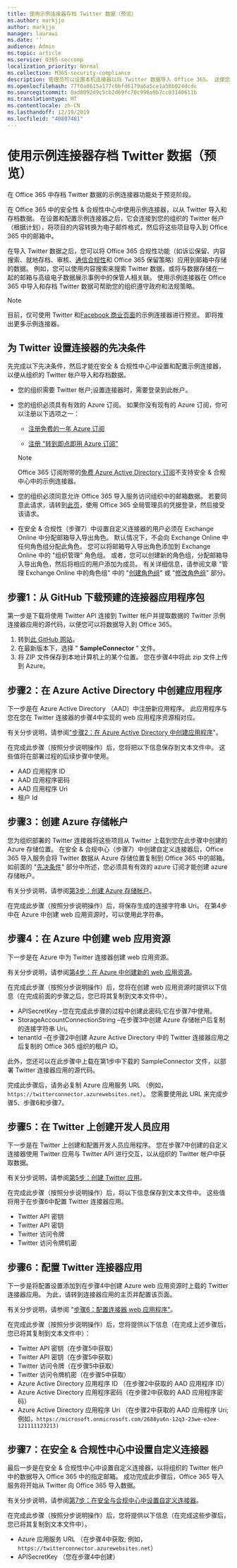 ```yaml
---
title: 使用示例连接器存档 Twitter 数据（预览）
ms.author: markjjo
author: markjjo
manager: laurawi
ms.date: ''
audience: Admin
ms.topic: article
ms.service: O365-seccomp
localization_priority: Normal
ms.collection: M365-security-compliance
description: 管理员可以设置本机连接器以将 Twitter 数据导入 Office 365。 这使您可以在 Office 365 中存档第三方数据源中的数据，以便您可以使用合规性功能（如法律封存、内容搜索和保留策略）来管理组织的第三方数据的管理。
ms.openlocfilehash: 77f0a0615a177c0bfd6179a6a5ce1a58b024dcdc
ms.sourcegitcommit: 0ad0092d9c5cb2d69fc70c990a9b7cc03140611b
ms.translationtype: MT
ms.contentlocale: zh-CN
ms.lasthandoff: 12/19/2019
ms.locfileid: "40807481"
---
```

# <a name="use-a-sample-connector-to-archive-twitter-data-preview"></a>使用示例连接器存档 Twitter 数据（预览）

在 Office 365 中存档 Twitter 数据的示例连接器功能处于预览阶段。

在 Office 365 中的安全性 & 合规性中心中使用示例连接器，以从 Twitter 导入和存档数据。 在设置和配置示例连接器之后，它会连接到您的组织的 Twitter 帐户（根据计划），将项目的内容转换为电子邮件格式，然后将这些项目导入到 Office 365 中的邮箱中。

在导入 Twitter 数据之后，您可以将 Office 365 合规性功能（如诉讼保留、内容搜索、就地存档、审核、[通信合规性](communication-compliance.md)和 Office 365 保留策略）应用到邮箱中存储的数据。 例如，您可以使用内容搜索来搜索 Twitter 数据，或将与数据存储在一起的邮箱与高级电子数据展示事例中的保管人相关联。 使用示例连接器在 Office 365 中导入和存档 Twitter 数据可帮助您的组织遵守政府和法规策略。

> [!NOTE]
> 目前，仅可使用 Twitter 和[Facebook 商业页面](archive-facebook-data-with-sample-connector.md)的示例连接器进行预览。 即将推出更多示例连接器。


## <a name="prerequisites-for-setting-up-a-connector-for-twitter"></a>为 Twitter 设置连接器的先决条件

先完成以下先决条件，然后才能在安全 & 合规性中心中设置和配置示例连接器，以便从组织的 Twitter 帐户导入和存档数据。 

- 您的组织需要 Twitter 帐户;设置连接器时，需要登录到此帐户。

- 您的组织必须具有有效的 Azure 订阅。 如果你没有现有的 Azure 订阅，你可以注册以下选项之一：

    - [注册免费的一年 Azure 订阅](https://azure.microsoft.com/free) 

    - [注册 "转到即点即用 Azure 订阅"](https://azure.microsoft.com/pricing/purchase-options/pay-as-you-go/)

    > [!NOTE]
    > Office 365 订阅附带的[免费 Azure Active Directory 订阅](use-your-free-azure-ad-subscription-in-office-365.md)不支持安全 & 合规中心中的示例连接器。

- 您的组织必须同意允许 Office 365 导入服务访问组织中的邮箱数据。 若要同意此请求，请转到[此页](https://login.microsoftonline.com/common/oauth2/authorize?client_id=570d0bec-d001-4c4e-985e-3ab17fdc3073&response_type=code&redirect_uri=https://portal.azure.com/&nonce=1234&prompt=admin_consent)，使用 Office 365 全局管理员的凭据登录，然后接受该请求。

- 在安全 & 合规性（步骤7）中设置自定义连接器的用户必须在 Exchange Online 中分配邮箱导入导出角色。 默认情况下，不会向 Exchange Online 中任何角色组分配此角色。 您可以将邮箱导入导出角色添加到 Exchange Online 中的 "组织管理" 角色组。 或者，您可以创建新的角色组，分配邮箱导入导出角色，然后将相应的用户添加为成员。 有关详细信息，请参阅文章 "管理 Exchange Online 中的角色组" 中的 "[创建角色组](https://docs.microsoft.com/Exchange/permissions-exo/role-groups#create-role-groups)" 或 "[修改角色组](https://docs.microsoft.com/Exchange/permissions-exo/role-groups#modify-role-groups)" 部分。

## <a name="step-1-download-the-pre-built-connector-app-package-from-github"></a>步骤1：从 GitHub 下载预建的连接器应用程序包

第一步是下载将使用 Twitter API 连接到 Twitter 帐户并提取数据的 Twitter 示例连接器应用的源代码，以便您可以将数据导入到 Office 365。

1. 转到[此 GitHub 网站](https://github.com/microsoft/m365-sample-twitter-connector-csharp-aspnet/releases)。 
2. 在最新版本下，选择 " **SampleConnector** " 文件。
3. 将 ZIP 文件保存到本地计算机上的某个位置。 您在步骤4中将此 zip 文件上传到 Azure。

## <a name="step-2-create-an-app-in-azure-active-directory"></a>步骤2：在 Azure Active Directory 中创建应用程序

下一步是在 Azure Active Directory （AAD）中注册新应用程序。 此应用程序与您在您在 Twitter 连接器的步骤4中实现的 web 应用程序资源相对应。 

有关分步说明，请参阅["步骤2：在 Azure Active Directory 中创建应用程序](deploy-twitter-connector.md#step-2-create-an-app-in-azure-active-directory)"。

在完成此步骤（按照分步说明操作）后，您将把以下信息保存到文本文件中。 这些值将在部署过程的后续步骤中使用。

- AAD 应用程序 ID
- AAD 应用程序密码
- AAD 应用程序 Uri
- 租户 Id

## <a name="step-3-create-an-azure-storage-account"></a>步骤3：创建 Azure 存储帐户

您为组织部署的 Twitter 连接器将这些项目从 Twitter 上载到您在此步骤中创建的 Azure 存储位置。 在安全 & 合规中心（步骤7）中创建自定义连接器后，Office 365 导入服务会将 Twitter 数据从 Azure 存储位置复制到 Office 365 中的邮箱。 如前面的 "[先决条件](#prerequisites-for-setting-up-a-connector-for-twitter)" 部分中所述，您必须具有有效的 azure 订阅才能创建 azure 存储帐户。

有关分步说明，请参阅[第3步：创建 Azure 存储帐户](deploy-twitter-connector.md#step-3-create-an-azure-storage-account)。

在完成此步骤（按照分步说明操作）后，将保存生成的连接字符串 Uri。 在第4步中在 Azure 中创建 web 应用资源时，可以使用此字符串。

## <a name="step-4-create-a-web-app-resource-in-azure"></a>步骤4：在 Azure 中创建 web 应用资源

下一步是在 Azure 中为 Twitter 连接器创建 web 应用资源。 

有关分步说明，请参阅[第4步：在 Azure 中创建新的 web 应用资源](deploy-twitter-connector.md#step-4-create-a-new-web-app-resource-in-azure)。

在完成此步骤（按照分步说明操作）后，您将在创建 web 应用资源时提供以下信息（在完成前面的步骤之后，您已将其复制到文本文件中）。

- APISecretKey –您在完成此步骤的过程中创建此密码;它在步骤7中使用。
- StorageAccountConnectionString –在步骤3中创建 Azure 存储帐户后复制的连接字符串 Uri。
- tenantId –在步骤2中创建 Azure Active Directory 中的 Twitter 连接器应用之后复制的 Office 365 组织的租户 ID。

此外，您还可以在此步骤中上载在第1步中下载的 SampleConnector 文件，以部署 Twitter 连接器应用的源代码。

完成此步骤后，请务必复制 Azure 应用服务 URL （例如， `https://twitterconnector.azurewebsites.net`）。 您需要使用此 URL 来完成步骤5、步骤6和步骤7。

## <a name="step-5-create-developer-app-on-twitter"></a>步骤5：在 Twitter 上创建开发人员应用

下一步是在 Twitter 上创建和配置开发人员应用程序。 您在步骤7中创建的自定义连接器使用 Twitter 应用与 Twitter API 进行交互，以从组织的 Twitter 帐户中获取数据。

有关分步说明，请参阅[第5步：创建 Twitter 应用](deploy-twitter-connector.md#step-5-create-the-twitter-app)。

在完成此步骤（按照分步说明操作）后，将以下信息保存到文本文件中。 这些值将用于在步骤6中配置 Twitter 连接器应用。

- Twitter API 密钥
- Twitter API 密钥
- Twitter 访问令牌
- Twitter 访问令牌机密

## <a name="step-6-configure-the-twitter-connector-app"></a>步骤6：配置 Twitter 连接器应用

下一步是将配置设置添加到在步骤4中创建 Azure web 应用资源时上载的 Twitter 连接器应用。 为此，请转到连接器应用的主页并配置该页面。

有关分步说明，请参阅 "[步骤6：配置连接器 web 应用程序"](deploy-twitter-connector.md#step-6-configure-the-connector-web-app)。

在完成此步骤（按照分步说明操作）后，您将提供以下信息（在完成上述步骤后，您已将其复制到文本文件中）：

- Twitter API 密钥（在步骤5中获取）
- Twitter API 密钥（在步骤5中获取）
- Twitter 访问令牌（在步骤5中获取）
- Twitter 访问令牌机密（在步骤5中获取）
- Azure Active Directory 应用程序 ID （在步骤2中获取的 AAD 应用程序 ID）
- Azure Active Directory 应用程序密码（在步骤2中获取的 AAD 应用程序密码）
- Azure Active Directory 应用程序 Uri （在步骤2中获取的 AAD 应用程序 Uri; 例如，`https://microsoft.onmicrosoft.com/2688yu6n-12q3-23we-e3ee-121111123213)`

## <a name="step-7-set-up-a-custom-connector-in-the-security--compliance-center"></a>步骤7：在安全 & 合规性中心中设置自定义连接器

最后一步是在安全 & 合规性中心中设置自定义连接器，以将组织的 Twitter 帐户中的数据导入 Office 365 中的指定邮箱。 成功完成此步骤后，Office 365 导入服务将开始从 Twitter 向 Office 365 导入数据。 

有关分步说明，请参阅[第7步：在安全与合规中心中设置自定义连接器](deploy-twitter-connector.md#step-7-set-up-a-custom-connector-in-the-security-and-compliance-center)。 

在完成此步骤（按照分步说明操作）后，您将提供以下信息（在完成这些步骤后，您已将其复制到文本文件中）。

- Azure 应用服务 URL （在步骤4中获取; 例如， `https://twitterconnector.azurewebsites.net`）
- APISecretKey （您在步骤4中创建）
